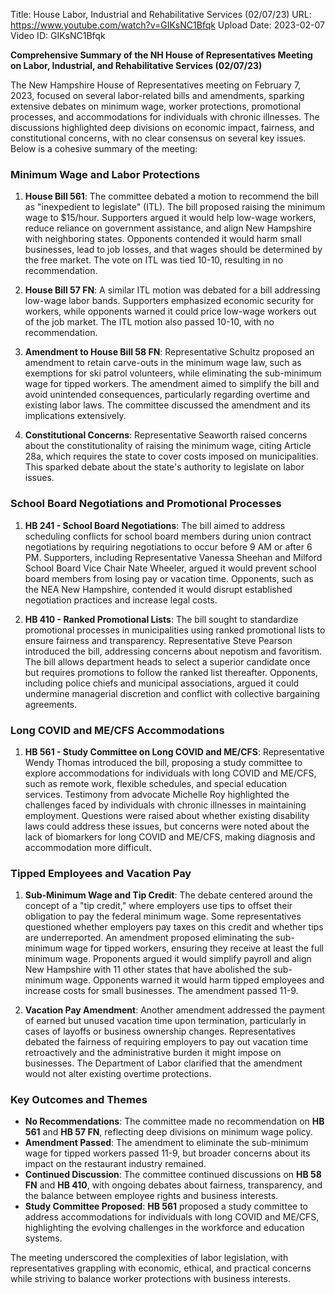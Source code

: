 Title: House Labor, Industrial and Rehabilitative Services (02/07/23)
URL: https://www.youtube.com/watch?v=GIKsNC1Bfqk
Upload Date: 2023-02-07
Video ID: GIKsNC1Bfqk

**Comprehensive Summary of the NH House of Representatives Meeting on Labor, Industrial, and Rehabilitative Services (02/07/23)**

The New Hampshire House of Representatives meeting on February 7, 2023, focused on several labor-related bills and amendments, sparking extensive debates on minimum wage, worker protections, promotional processes, and accommodations for individuals with chronic illnesses. The discussions highlighted deep divisions on economic impact, fairness, and constitutional concerns, with no clear consensus on several key issues. Below is a cohesive summary of the meeting:

### **Minimum Wage and Labor Protections**
1. **House Bill 561**: The committee debated a motion to recommend the bill as "inexpedient to legislate" (ITL). The bill proposed raising the minimum wage to $15/hour. Supporters argued it would help low-wage workers, reduce reliance on government assistance, and align New Hampshire with neighboring states. Opponents contended it would harm small businesses, lead to job losses, and that wages should be determined by the free market. The vote on ITL was tied 10-10, resulting in no recommendation.

2. **House Bill 57 FN**: A similar ITL motion was debated for a bill addressing low-wage labor bands. Supporters emphasized economic security for workers, while opponents warned it could price low-wage workers out of the job market. The ITL motion also passed 10-10, with no recommendation.

3. **Amendment to House Bill 58 FN**: Representative Schultz proposed an amendment to retain carve-outs in the minimum wage law, such as exemptions for ski patrol volunteers, while eliminating the sub-minimum wage for tipped workers. The amendment aimed to simplify the bill and avoid unintended consequences, particularly regarding overtime and existing labor laws. The committee discussed the amendment and its implications extensively.

4. **Constitutional Concerns**: Representative Seaworth raised concerns about the constitutionality of raising the minimum wage, citing Article 28a, which requires the state to cover costs imposed on municipalities. This sparked debate about the state's authority to legislate on labor issues.

### **School Board Negotiations and Promotional Processes**
1. **HB 241 - School Board Negotiations**: The bill aimed to address scheduling conflicts for school board members during union contract negotiations by requiring negotiations to occur before 9 AM or after 6 PM. Supporters, including Representative Vanessa Sheehan and Milford School Board Vice Chair Nate Wheeler, argued it would prevent school board members from losing pay or vacation time. Opponents, such as the NEA New Hampshire, contended it would disrupt established negotiation practices and increase legal costs.

2. **HB 410 - Ranked Promotional Lists**: The bill sought to standardize promotional processes in municipalities using ranked promotional lists to ensure fairness and transparency. Representative Steve Pearson introduced the bill, addressing concerns about nepotism and favoritism. The bill allows department heads to select a superior candidate once but requires promotions to follow the ranked list thereafter. Opponents, including police chiefs and municipal associations, argued it could undermine managerial discretion and conflict with collective bargaining agreements.

### **Long COVID and ME/CFS Accommodations**
1. **HB 561 - Study Committee on Long COVID and ME/CFS**: Representative Wendy Thomas introduced the bill, proposing a study committee to explore accommodations for individuals with long COVID and ME/CFS, such as remote work, flexible schedules, and special education services. Testimony from advocate Michelle Roy highlighted the challenges faced by individuals with chronic illnesses in maintaining employment. Questions were raised about whether existing disability laws could address these issues, but concerns were noted about the lack of biomarkers for long COVID and ME/CFS, making diagnosis and accommodation more difficult.

### **Tipped Employees and Vacation Pay**
1. **Sub-Minimum Wage and Tip Credit**: The debate centered around the concept of a "tip credit," where employers use tips to offset their obligation to pay the federal minimum wage. Some representatives questioned whether employers pay taxes on this credit and whether tips are underreported. An amendment proposed eliminating the sub-minimum wage for tipped workers, ensuring they receive at least the full minimum wage. Proponents argued it would simplify payroll and align New Hampshire with 11 other states that have abolished the sub-minimum wage. Opponents warned it would harm tipped employees and increase costs for small businesses. The amendment passed 11-9.

2. **Vacation Pay Amendment**: Another amendment addressed the payment of earned but unused vacation time upon termination, particularly in cases of layoffs or business ownership changes. Representatives debated the fairness of requiring employers to pay out vacation time retroactively and the administrative burden it might impose on businesses. The Department of Labor clarified that the amendment would not alter existing overtime protections.

### **Key Outcomes and Themes**
- **No Recommendations**: The committee made no recommendation on **HB 561** and **HB 57 FN**, reflecting deep divisions on minimum wage policy.
- **Amendment Passed**: The amendment to eliminate the sub-minimum wage for tipped workers passed 11-9, but broader concerns about its impact on the restaurant industry remained.
- **Continued Discussion**: The committee continued discussions on **HB 58 FN** and **HB 410**, with ongoing debates about fairness, transparency, and the balance between employee rights and business interests.
- **Study Committee Proposed**: **HB 561** proposed a study committee to address accommodations for individuals with long COVID and ME/CFS, highlighting the evolving challenges in the workforce and education systems.

The meeting underscored the complexities of labor legislation, with representatives grappling with economic, ethical, and practical concerns while striving to balance worker protections with business interests.